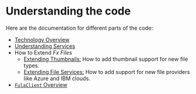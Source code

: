 # Understanding the code
 Here are the documentation for different parts of the code:
 - [Technology Overview](https://github.com/functionland/fx-files/blob/main/docs/technology-overview.md)
 - [Understanding Services](https://github.com/functionland/fx-files/blob/main/docs/class-diagram-overview.md)
 - How to Extend *Fx Files*
   - [Extending Thumbnails:](https://github.com/functionland/fx-files/blob/main/docs/thumbnail-plugin-overview.md) How to add thumbnail support for new file types.
   - [Extending File Services:](https://github.com/functionland/fx-files/blob/main/docs/file-service-overview.md) How to add support for new file providers like Azure and IBM clouds.
 - [`FulaClient` Overview](https://github.com/functionland/fx-files/blob/main/docs/fula-client-overview.md)

